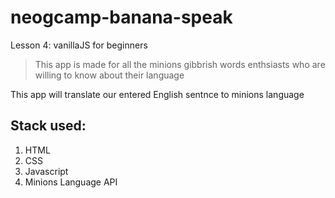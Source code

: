 # neogcamp-banana-speak
Lesson 4: vanillaJS for beginners

> This app is made for all the minions gibbrish words enthsiasts who are willing to know about their language

This app will translate our entered English sentnce to minions language

## Stack used:
1. HTML
2. CSS
3. Javascript
4. Minions Language API
